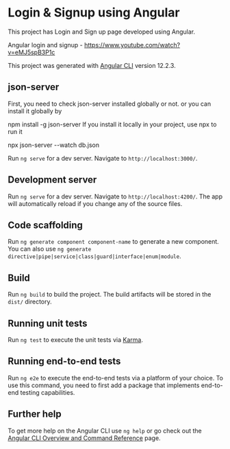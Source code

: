 # Login & Signup using Angular

This project has Login and Sign up page developed using Angular.

Angular login and signup - https://www.youtube.com/watch?v=eMJ5spB3P1c 

This project was generated with [Angular CLI](https://github.com/angular/angular-cli) version 12.2.3.

## json-server
First, you need to check json-server installed globally or not. or you can install it globally by

npm install -g json-server
If you install it locally in your project, use npx to run it

npx json-server --watch db.json

Run `ng serve` for a dev server. Navigate to `http://localhost:3000/`.

## Development server

Run `ng serve` for a dev server. Navigate to `http://localhost:4200/`. The app will automatically reload if you change any of the source files.

## Code scaffolding

Run `ng generate component component-name` to generate a new component. You can also use `ng generate directive|pipe|service|class|guard|interface|enum|module`.

## Build

Run `ng build` to build the project. The build artifacts will be stored in the `dist/` directory.

## Running unit tests

Run `ng test` to execute the unit tests via [Karma](https://karma-runner.github.io).

## Running end-to-end tests

Run `ng e2e` to execute the end-to-end tests via a platform of your choice. To use this command, you need to first add a package that implements end-to-end testing capabilities.

## Further help

To get more help on the Angular CLI use `ng help` or go check out the [Angular CLI Overview and Command Reference](https://angular.io/cli) page.
